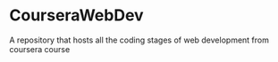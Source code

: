 # CourseraWebDev
A repository that hosts all the coding stages of  web development from coursera course
